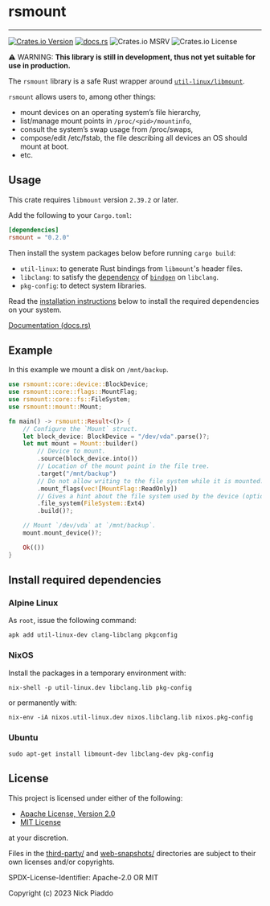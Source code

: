 # rsmount

----

[![Crates.io Version](https://img.shields.io/crates/v/rsmount?labelColor=%23222222&color=%23fdb42f)][1]
[![docs.rs](https://img.shields.io/docsrs/rsmount?labelColor=%23222222&color=%2322a884)][2]
![Crates.io MSRV](https://img.shields.io/crates/msrv/rsmount?labelColor=%23222222&color=%239c179e)
![Crates.io License](https://img.shields.io/crates/l/rsmount?labelColor=%23222222&color=%230d0887)

⚠️ WARNING: **This library is still in development, thus not yet suitable for
use in production.**

The `rsmount` library is a safe Rust wrapper around [`util-linux/libmount`][3].

`rsmount` allows users to, among other things:

- mount devices on an operating system’s file hierarchy,
- list/manage mount points in `/proc/<pid>/mountinfo`,
- consult the system’s swap usage from /proc/swaps,
- compose/edit /etc/fstab, the file describing all devices an OS should mount
  at boot.
- etc.

## Usage

This crate requires `libmount` version `2.39.2` or later.

Add the following to your `Cargo.toml`:

```toml
[dependencies]
rsmount = "0.2.0"
```

Then install the system packages below before running `cargo build`:

- `util-linux`: to generate Rust bindings from `libmount`'s header files.
- `libclang`: to satisfy the [dependency][4] of [`bindgen`][5] on `libclang`.
- `pkg-config`: to detect system libraries.

Read the [installation instructions](#install-required-dependencies) below to
install the required dependencies on your system.

[Documentation (docs.rs)][2]

## Example

In this example we mount a disk on `/mnt/backup`.

```rust
use rsmount::core::device::BlockDevice;
use rsmount::core::flags::MountFlag;
use rsmount::core::fs::FileSystem;
use rsmount::mount::Mount;

fn main() -> rsmount::Result<()> {
    // Configure the `Mount` struct.
    let block_device: BlockDevice = "/dev/vda".parse()?;
    let mut mount = Mount::builder()
        // Device to mount.
        .source(block_device.into())
        // Location of the mount point in the file tree.
        .target("/mnt/backup")
        // Do not allow writing to the file system while it is mounted.
        .mount_flags(vec![MountFlag::ReadOnly])
        // Gives a hint about the file system used by the device (optional).
        .file_system(FileSystem::Ext4)
        .build()?;

    // Mount `/dev/vda` at `/mnt/backup`.
    mount.mount_device()?;

    Ok(())
}

```

## Install required dependencies

### Alpine Linux

As `root`, issue the following command:

```console
apk add util-linux-dev clang-libclang pkgconfig
```

### NixOS

Install the packages in a temporary environment with:

```console
nix-shell -p util-linux.dev libclang.lib pkg-config
```

or permanently with:

```console
nix-env -iA nixos.util-linux.dev nixos.libclang.lib nixos.pkg-config
```

### Ubuntu

```console
sudo apt-get install libmount-dev libclang-dev pkg-config
```

## License

This project is licensed under either of the following:

- [Apache License, Version 2.0][6]
- [MIT License][7]

at your discretion.

Files in the [third-party/][8] and [web-snapshots/][9] directories are subject
to their own licenses and/or copyrights.

SPDX-License-Identifier: Apache-2.0 OR MIT

Copyright (c) 2023 Nick Piaddo

[1]: https://crates.io/crates/rsmount
[2]: https://docs.rs/rsmount
[3]: https://github.com/util-linux/util-linux/tree/master
[4]: https://rust-lang.github.io/rust-bindgen/requirements.html#clang
[5]: https://crates.io/crates/bindgen
[6]: https://www.apache.org/licenses/LICENSE-2.0
[7]: https://opensource.org/licenses/MIT
[8]: ./third-party/
[9]: ./web-snapshots/
